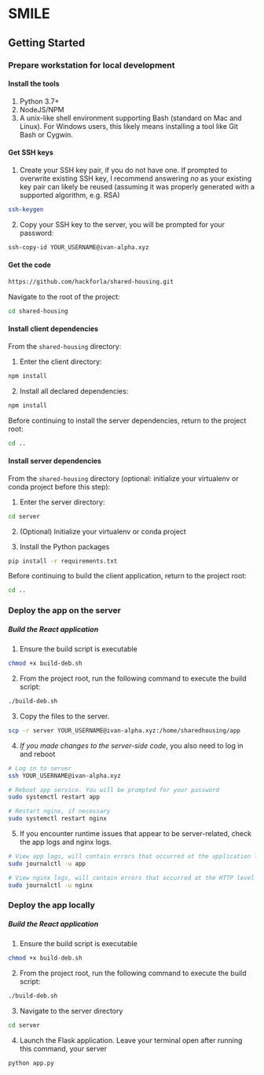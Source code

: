 # SMILE

## Getting Started

### Prepare workstation for local development

#### Install the tools

1. Python 3.7+
2. NodeJS/NPM
3. A unix-like shell environment supporting Bash (standard on Mac and Linux). For Windows users, this likely means installing a tool like Git Bash or Cygwin.

#### Get SSH keys

1. Create your SSH key pair, if you do not have one. If prompted to overwrite existing SSH key, I recommend answering *no* as your existing key pair can likely be reused (assuming it was properly generated with a supported algorithm, e.g. RSA)

```bash
ssh-keygen
```

2. Copy your SSH key to the server, you will be prompted for your password:

```bash
ssh-copy-id YOUR_USERNAME@ivan-alpha.xyz
```

#### Get the code

```bash
https://github.com/hackforla/shared-housing.git
```

Navigate to the root of the project:

```bash
cd shared-housing
```

#### Install client dependencies

From the `shared-housing` directory:

1. Enter the client directory:

```bash
npm install
```

2. Install all declared dependencies:

```bash
npm install
```

Before continuing to install the server dependencies, return to the project root:

```bash
cd ..
```

#### Install server dependencies

From the `shared-housing` directory (optional: initialize your virtualenv or conda project before this step):

1. Enter the server directory:

```bash
cd server
```

2. (Optional) Initialize your virtualenv or conda project

3. Install the Python packages

```bash
pip install -r requirements.txt
```

Before continuing to build the client application, return to the project root:

```bash
cd ..
```

### Deploy the app on the server

##### Build the React application

1. Ensure the build script is executable

```bash
chmod +x build-deb.sh
```

2. From the project root, run the following command to execute the build script:

```bash
./build-deb.sh
```

3. Copy the files to the server.

```bash
scp -r server YOUR_USERNAME@ivan-alpha.xyz:/home/sharedhousing/app
```

4. *If you made changes to the server-side code*, you also need to log in and reboot

```bash
# Log in to server
ssh YOUR_USERNAME@ivan-alpha.xyz

# Reboot app service. You will be prompted for your password
sudo systemctl restart app

# Restart nginx, if necessary
sudo systemctl restart nginx
```

5. If you encounter runtime issues that appear to be server-related, check the app logs and nginx logs.

```bash
# View app logs, will contain errors that occurred at the application level
sudo journalctl -u app

# View nginx logs, will contain errors that occurred at the HTTP level
sudo journalctl -u nginx
```


### Deploy the app locally

##### Build the React application

1. Ensure the build script is executable

```bash
chmod +x build-deb.sh
```

2. From the project root, run the following command to execute the build script:

```bash
./build-deb.sh
```

3. Navigate to the server directory

```bash
cd server
```

4. Launch the Flask application. Leave your terminal open after running this command, your server

```bash
python app.py
```
